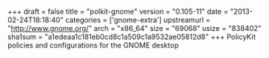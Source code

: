 +++
draft = false
title = "polkit-gnome"
version = "0.105-11"
date = "2013-02-24T18:18:40"
categories = ['gnome-extra']
upstreamurl = "http://www.gnome.org/"
arch = "x86_64"
size = "69068"
usize = "838402"
sha1sum = "a1edeaa1c181eb0cd8c1a509c1a9532ae05812d8"
+++
PolicyKit policies and configurations for the GNOME desktop